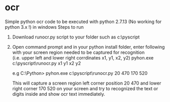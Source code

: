 # ocr
Simple python ocr code to be executed with python 2.7.13 (No working for python 3.x !) in windows
Steps to run 
1. Download runocr.py script to your folder such as c:\pyscript  
2. Open command prompt and in your python install folder, enter following with your screen region needed to be captured for recognition  
    (i.e. upper left and lower right corrdinates x1, y1, x2, y2) 
     pyhon.exe c:\pyscript\runocr.py x1 y1 x2 y2
     
     e.g    C:\Python>  pyhon.exe c:\pyscript\runocr.py 20 470 170 520
     
     
     This will capture a screen region left corner position 20 470 and lower right corner 170 520 on your screen and 
     try to recognized the text or digits inside and show ocr text immediately. 
     
